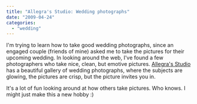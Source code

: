 ```yaml
---
title: "Allegra's Studio: Wedding photographs"
date: "2009-04-24"
categories: 
  - "wedding"
---
```


I'm trying to learn how to take good wedding photographs, since an engaged couple (friends of mine) asked me to take the pictures for their upcoming wedding. In looking around the web, I've found a few photographers who take nice, clean, but emotive pictures. [Allegra's Studio](http://www.allegrasstudio.com/newsite/) has a beautiful gallery of wedding photographs, where the subjects are glowing, the pictures are crisp, but the picture invites you in.

It's a lot of fun looking around at how others take pictures. Who knows. I might just make this a new hobby :)
